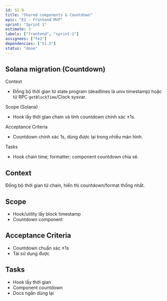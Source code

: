 ```yaml
---
id: S1.9
title: "Shared components & Countdown"
epic: "E2 - Frontend MVP"
sprint: "Sprint 1"
estimate: 3
labels: ["frontend", "sprint-1"]
assignees: ["fe2"]
dependencies: ["S1.5"]
status: "done"
---
```


## Solana migration (Countdown)

Context
- Đồng bộ thời gian từ state program (deadlines là unix timestamp) hoặc từ RPC `getBlockTime`/Clock sysvar.

Scope (Solana)
- Hook lấy thời gian chain và tính countdown chính xác ±1s.

Acceptance Criteria
- Countdown chính xác 1s, dùng được lại trong nhiều màn hình.

Tasks
- Hook chain time; formatter; component countdown chia sẻ.

## Context
Đồng bộ thời gian từ chain, hiển thị countdown/format thống nhất.

## Scope
- Hook/utility lấy block timestamp
- Countdown component

## Acceptance Criteria
- Countdown chuẩn xác ±1s
- Tái sử dụng được

## Tasks
- Hook lấy thời gian
- Component countdown
- Docs ngắn dùng lại
